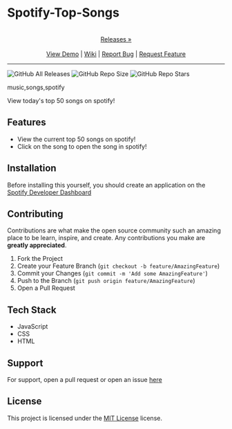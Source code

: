 
# Spotify-Top-Songs

<p align="center">
  <p align="center">
    <br />
    <a href="https://github.com/ScorchChamp/Spotify-Top-Songs/releases/">Releases &#187;</a>
    <br />
    <br />
    <a href="https://github.com/ScorchChamp/Spotify-Top-Songs">View Demo</a> |
    <a href="https://github.com/ScorchChamp/Spotify-Top-Songs/wiki">Wiki</a> |
    <a href="https://github.com/ScorchChamp/Spotify-Top-Songs/issues">Report Bug</a> |
    <a href="https://github.com/ScorchChamp/Spotify-Top-Songs/issues">Request Feature</a>
  </p>
</p>


-------------
![GitHub All Releases](https://img.shields.io/github/downloads/ScorchChamp/Spotify-Top-Songs/total?style=for-the-badge)
![GitHub Repo Size](https://img.shields.io/github/repo-size/ScorchChamp/Spotify-Top-Songs?style=for-the-badge)
![GitHub Repo Stars](https://img.shields.io/github/stars/ScorchChamp/Spotify-Top-Songs?style=for-the-badge)

music,songs,spotify

View today's top 50 songs on spotify!

## Features

- View the current top 50 songs on spotify!
- Click on the song to open the song in spotify!


## Installation

Before installing this yourself, you should create an application on the [Spotify Developer Dashboard](https://developer.spotify.com/dashboard/)

## Contributing

Contributions are what make the open source community such an amazing place to be learn, inspire, and create. Any contributions you make are **greatly appreciated**.

1. Fork the Project
2. Create your Feature Branch (`git checkout -b feature/AmazingFeature`)
3. Commit your Changes (`git commit -m 'Add some AmazingFeature'`)
4. Push to the Branch (`git push origin feature/AmazingFeature`)
5. Open a Pull Request


## Tech Stack

 - JavaScript
 - CSS
 - HTML

## Support

For support, open a pull request or open an issue [here](https://github.com/ScorchChamp/Spotify-Top-Songs/issues/new)

## License

This project is licensed under the <a href="https://api.github.com/licenses/mit}">MIT License</a> license.
        